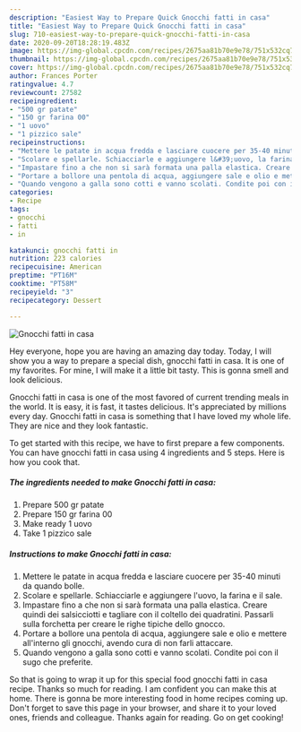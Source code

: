 ```yaml
---
description: "Easiest Way to Prepare Quick Gnocchi fatti in casa"
title: "Easiest Way to Prepare Quick Gnocchi fatti in casa"
slug: 710-easiest-way-to-prepare-quick-gnocchi-fatti-in-casa
date: 2020-09-20T18:28:19.483Z
image: https://img-global.cpcdn.com/recipes/2675aa81b70e9e78/751x532cq70/gnocchi-fatti-in-casa-recipe-main-photo.jpg
thumbnail: https://img-global.cpcdn.com/recipes/2675aa81b70e9e78/751x532cq70/gnocchi-fatti-in-casa-recipe-main-photo.jpg
cover: https://img-global.cpcdn.com/recipes/2675aa81b70e9e78/751x532cq70/gnocchi-fatti-in-casa-recipe-main-photo.jpg
author: Frances Porter
ratingvalue: 4.7
reviewcount: 27582
recipeingredient:
- "500 gr patate"
- "150 gr farina 00"
- "1 uovo"
- "1 pizzico sale"
recipeinstructions:
- "Mettere le patate in acqua fredda e lasciare cuocere per 35-40 minuti da quando bolle."
- "Scolare e spellarle. Schiacciarle e aggiungere l&#39;uovo, la farina e il sale."
- "Impastare fino a che non si sarà formata una palla elastica. Creare quindi dei salsicciotti e tagliare con il coltello dei quadratini. Passarli sulla forchetta per creare le righe tipiche dello gnocco."
- "Portare a bollore una pentola di acqua, aggiungere sale e olio e mettere all&#39;interno gli gnocchi, avendo cura di non farli attaccare."
- "Quando vengono a galla sono cotti e vanno scolati. Condite poi con il sugo che preferite."
categories:
- Recipe
tags:
- gnocchi
- fatti
- in

katakunci: gnocchi fatti in 
nutrition: 223 calories
recipecuisine: American
preptime: "PT16M"
cooktime: "PT58M"
recipeyield: "3"
recipecategory: Dessert

---
```



![Gnocchi fatti in casa](https://img-global.cpcdn.com/recipes/2675aa81b70e9e78/751x532cq70/gnocchi-fatti-in-casa-recipe-main-photo.jpg)

Hey everyone, hope you are having an amazing day today. Today, I will show you a way to prepare a special dish, gnocchi fatti in casa. It is one of my favorites. For mine, I will make it a little bit tasty. This is gonna smell and look delicious.



Gnocchi fatti in casa is one of the most favored of current trending meals in the world. It is easy, it is fast, it tastes delicious. It's appreciated by millions every day. Gnocchi fatti in casa is something that I have loved my whole life. They are nice and they look fantastic.


To get started with this recipe, we have to first prepare a few components. You can have gnocchi fatti in casa using 4 ingredients and 5 steps. Here is how you cook that.

<!--inarticleads1-->

##### The ingredients needed to make Gnocchi fatti in casa:

1. Prepare 500 gr patate
1. Prepare 150 gr farina 00
1. Make ready 1 uovo
1. Take 1 pizzico sale




<!--inarticleads2-->

##### Instructions to make Gnocchi fatti in casa:

1. Mettere le patate in acqua fredda e lasciare cuocere per 35-40 minuti da quando bolle.
1. Scolare e spellarle. Schiacciarle e aggiungere l&#39;uovo, la farina e il sale.
1. Impastare fino a che non si sarà formata una palla elastica. Creare quindi dei salsicciotti e tagliare con il coltello dei quadratini. Passarli sulla forchetta per creare le righe tipiche dello gnocco.
1. Portare a bollore una pentola di acqua, aggiungere sale e olio e mettere all&#39;interno gli gnocchi, avendo cura di non farli attaccare.
1. Quando vengono a galla sono cotti e vanno scolati. Condite poi con il sugo che preferite.




So that is going to wrap it up for this special food gnocchi fatti in casa recipe. Thanks so much for reading. I am confident you can make this at home. There is gonna be more interesting food in home recipes coming up. Don't forget to save this page in your browser, and share it to your loved ones, friends and colleague. Thanks again for reading. Go on get cooking!
